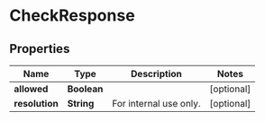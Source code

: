 

# CheckResponse


## Properties

| Name | Type | Description | Notes |
|------------ | ------------- | ------------- | -------------|
|**allowed** | **Boolean** |  |  [optional] |
|**resolution** | **String** | For internal use only. |  [optional] |




